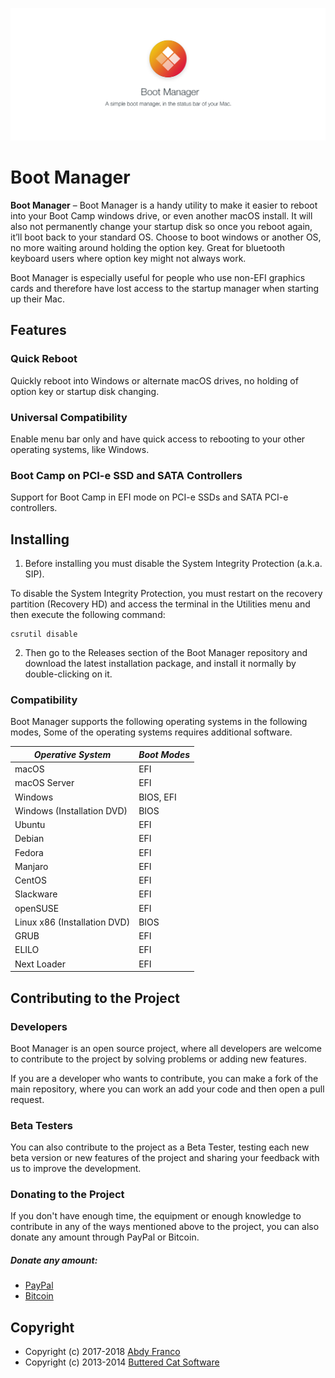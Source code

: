 ![Boot Manager](./src/assets/banner.jpg)

# Boot Manager

**Boot Manager** – Boot Manager is a handy utility to make it easier to reboot into your Boot Camp
windows drive, or even another macOS install. It will also not permanently change your startup disk
so once you reboot again, it’ll boot back to your standard OS. Choose to boot windows or another OS,
no more waiting around holding the option key. Great for bluetooth keyboard users where option key
might not always work.

Boot Manager is especially useful for people who use non-EFI graphics cards and therefore have
lost access to the startup manager when starting up their Mac.

## Features
### Quick Reboot
Quickly reboot into Windows or alternate macOS drives, no holding of option key or startup disk changing.

### Universal Compatibility
Enable menu bar only and have quick access to rebooting to your other operating systems, like Windows.

### Boot Camp on PCI-e SSD and SATA Controllers
Support for Boot Camp in EFI mode on PCI-e SSDs and SATA PCI-e controllers.

## Installing
1. Before installing you must disable the System Integrity Protection (a.k.a. SIP).

To disable the System Integrity Protection, you must restart on the recovery partition (Recovery HD) and
access the terminal in the Utilities menu and then execute the following command:

```
csrutil disable
```

2. Then go to the Releases section of the Boot Manager repository and download the latest installation
package, and install it normally by double-clicking on it.

### Compatibility
Boot Manager supports the following operating systems in the following modes, Some of the operating systems
requires additional software.

| *Operative System*           | *Boot Modes* |
|------------------------------|--------------|
| macOS                        | EFI          |
| macOS Server                 | EFI          |
| Windows                      | BIOS, EFI    |
| Windows (Installation DVD)   | BIOS         |
| Ubuntu                       | EFI          |
| Debian                       | EFI          |
| Fedora                       | EFI          |
| Manjaro                      | EFI          |
| CentOS                       | EFI          |
| Slackware                    | EFI          |
| openSUSE                     | EFI          |
| Linux x86 (Installation DVD) | BIOS         |
| GRUB                         | EFI          |
| ELILO                        | EFI          |
| Next Loader                  | EFI          |

## Contributing to the Project
### Developers
Boot Manager is an open source project, where all developers are welcome to contribute to the project by
solving problems or adding new features.

If you are a developer who wants to contribute, you can make a fork of the main repository, where you
can work an add your code and then open a pull request.

### Beta Testers
You can also contribute to the project as a Beta Tester, testing each new beta version or new features
of the project and sharing your feedback with us to improve the development.

### Donating to the Project
If you don't have enough time, the equipment or enough knowledge to contribute in any of the ways
mentioned above to the project, you can also donate any amount through PayPal or Bitcoin.

##### Donate any amount:
 - [PayPal](https://www.paypal.me/abdyfranco)
 - [Bitcoin](https://www.blockchain.com/btc/payment_request?address=1LMLf1JDouaeEwpUxsH6PpFptYM4LB7b9B)

## Copyright
- Copyright (c) 2017-2018 [Abdy Franco](http://abdyfran.co/)
- Copyright (c) 2013-2014 [Buttered Cat Software](http://buttered-cat.com)
